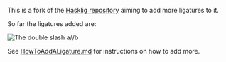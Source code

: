 This is a fork of the [Hasklig repository](https://github.com/i-tu/Hasklig) aiming to add more ligatures to it.

So far the ligatures added are:

![The double slash a//b](http://i.imgur.com/he67p1r.png)

See [HowToAddALigature.md](HowToAddALigature.md) for instructions on how to add more.
